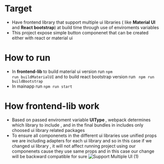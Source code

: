 # Target 
- Have frontend library that support multiple ui libraries ( like <b> Material UI </b> and <b>React bootstrap</b>) at build time through use of enviroments variables 
- This project expose simple button componenet that can be created either with react or material ui

# How to run 
- In <b>frontend-lib </b> to build material ui version run <code>npm run buildMaterialUI</code> and to build react bootstrap version run <code> npm run buildBootstrap</code>
- In mainapp run <code>npm run start</code>

# How frontend-lib work 
- Based on passed enviroment variable <b> UIType </b> , webpack determines which library to include , and in the final bundles in includes only choosed ui library related packages
- To ensure all componenets in the different ui libraries use unified props we are including adapters for each ui library and so in this case if we changed ui library , it will not affect running project using our componenets cause they use same props and in this case our change will be backward compatible for sure 
![Support Multiple UI (1)](https://github.com/mregydev/MultipleUIExample/assets/28675823/b1d52470-01fe-48ac-915f-0e9d25d05ab7)

